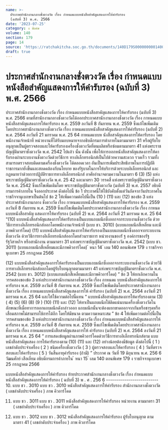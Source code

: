```yaml
---
name: >-
  ประกาศสำนักงานกลางชั่งตวงวัด เรื่อง กำหนดแบบหนังสือสำคัญแสดงการให้คำรับรอง
  (ฉบับที่ 3) พ.ศ. 2566
date: '2023-07-25'
category: ง พิเศษ
volume: 140
section: 179
page: 14
source: 'https://ratchakitcha.soc.go.th/documents/140D179S0000000001400.pdf'
draft: true
---
```


# ประกาศสำนักงานกลางชั่งตวงวัด เรื่อง กำหนดแบบหนังสือสำคัญแสดงการให้คำรับรอง (ฉบับที่ 3) พ.ศ. 2566

ประกาศสำนักงานกลางชั่งตวงวัด เรื่อง กำหนดแบบหนังสือสาคัญแสดงการให้คารับรอง (ฉบับที่ 3) พ.ศ. 2566 ตามที่สานักงานกลางชั่งตวงวัดได้ออกประกาศสานักงานกลางชั่งตวงวัด เรื่อง กาหนดแบบ หนังสือสาคัญแสดงการให้คารับรอง พ.ศ. 2559 ลงวันที่ 8 กันยายน พ.ศ. 2559 ซึ่งแก้ไขเพิ่มเติม โดยประกาศสานักงานกลางชั่งตวงวัด เรื่อง กาหนดแบบหนังสือสาคัญแสดงการให้คำรับรอง (ฉบับที่ 2) พ.ศ. 2564 ลงวันที่ 21 มกราคม พ.ศ. 25 64 กาหนดแบบห นังสือสาคัญแสดงการให้คารับรอง โดยพนักงานเจ้าหน้าที่ หน่วยงานที่ได้รับมอบหมายจากอธิบดีกรมการค้าภายในตามมาตรา 31 หรือผู้รับใบอนุญาตเป็นผู้ตรวจสอบและให้คารับรองเครื่องชั่งตวงวัดที่ตนผลิตหรือซ่อมตามมาตรา 41 แห่งพระราชบัญญัติมาตราชั่งตวงวัด พ.ศ. 2542 ไปแล้ว นั้น ดังนั้น เพื่อให้การออกหนังสือสาคัญแสดงการให้คารับรองผ่านระบบงานชั่งตวงวัดด้วยวิธีการ ทางอิเล็กทรอนิกส์เป็นไปด้วยความสะดวก รวดเร็ว รวมทั้งสามารถตรวจสอบติดตามเครื่องชั่งตวงวัด ได้ตลอดเวลา อันเป็นการเพิ่มประสิทธิภาพในการปฏิบัติราชการมากยิ่งขึ้นและสอดคล้องกับนโยบาย ของรัฐบาลในการให้บริการด้วยระบบอิเล็กทรอนิกส์ และกฎหมายว่าด้วยการปฏิบัติราชการทางอิเล็กทรอนิกส์ อาศัยอำนาจตามความในมาตรา 6 (3) (5) แห่งพระราชบัญญัติมาตราชั่งตวงวัด พ.ศ. 25 42 และมาตรา 30 วรรคสี่ แห่งพระราชบัญญัติมาตราชั่งตวงวัด พ.ศ. 2542 ซึ่งแก้ไขเพิ่มเติมโดย พระราชบัญญัติมาตราชั่งตวงวัด (ฉบับที่ 3) พ.ศ. 2557 อธิบดีกรมการค้าภายใน จึงออกประกาศ ดังต่อไปนี้ ข้อ 1 ประกาศนี้ให้ใช้บังคับตั้งแต่วันถัดจากวันประกาศในราชกิจจานุเบกษาเป็นต้นไป ข้อ 2 ให้เพิ่มความต่อไปนี้เป็น (10 ) (11) และ (12) ของข้อ 3 แห่งประกาศสำนักงานกลาง ชั่งตวงวัด เรื่อง กาหนดแบบหนังสือสาคัญแสดงการให้คารับรอง พ.ศ. 2559 ลงวันที่ 8 กันยายน พ.ศ. 2559 ซึ่งแก้ไขเพิ่มเติมโดยประกาศสานักงานกลางชั่งตวงวัด เรื่อง กาหนดแบบหนังสือสาคัญ แสดงการให้คารับรอง (ฉบับที่ 2) พ.ศ. 2564 ลงวันที่ 21 มกราคม พ.ศ. 25 64 “(10) แบบหนังสือสำคัญแสดงการให้คารับรองเป็นแบบแถบผนึกซึ่งออกจากระบบงานชั่งตวงวัด ด้วยวิธีการทางอิเล็กทรอนิกส์ออกโดยพนักงานเจ้าหน้าที่ (แบบ ชว. 3010) (แบบแถบผนึกสี่เหลี่ยม และมีภาพคิวอาร์โคด) (11) แบบหนังสือสำคัญแสดงการให้คารับรองเป็นแบบแถบผนึกซึ่งออกจากระบบงานชั่งตวงวัด ด้วยวิธีการทางอิเล็กทรอนิกส์ออกโดยส่วนราชการ หน่วยงานของรั ฐ องค์การของรัฐ รัฐวิสาหกิจ หรือสานักงาน ตามมาตรา 31 แห่งพระราชบัญญัติมาตราชั่งตวงวัด พ.ศ. 2542 (แบบ ชว. 3011) (แบบแถบผนึกสี่เหลี่ยมและมีภาพคิวอาร์โคด) ้ หนา 14 ่ เลม 140 ตอนพิเศษ 179 ง ราชกิจจานุเบกษา 25 กรกฎาคม 2566

(12) แบบหนังสือสำคัญแสดงการให้คารับรองเป็นแบบแถบผนึกซึ่งออกจากระบบงานชั่งตวงวัด ด้วยวิธีการทางอิเล็กทรอนิกส์ออกโดยผู้รับใบอนุญาตตามมาตรา 41 แห่งพระราชบัญญัติมาตราชั่งตวงวัด พ.ศ. 2542 (แบบ ชว. 3012) (แบบแถบผนึกสี่เหลี่ยมและมีภาพคิวอาร์โคด) ” ข้อ 3 ให้ยกเลิกความในวรรคสองของข้อ 3 แห่งประกาศสานักงานกลางชั่งตวงวัด เรื่อง กาหนดแ บบหนังสือสาคัญแสดงการให้คารับรอง พ.ศ. 2559 ลงวันที่ 8 กันยายน พ.ศ. 2559 ซึ่งแก้ไขเพิ่มเติมโดยประกาศสานักงานกลางชั่งตวงวัด เรื่อง กาหนดแบบหนังสือสาคัญแสดงการให้ คำรับรอง (ฉบับที่ 2) พ.ศ. 2564 ลงวันที่ 21 มกราคม พ.ศ. 25 64 และให้ใช้ความต่อไปนี้แทน “ แบบหนังสือสาคัญแสดงการให้คารับรองตาม (3) ( 4) (5) (6) (8) (9 ) (10) (11) และ (12) ให้ทาเป็นแถบผนึกใช้ติดแน่นบนเครื่องชั่งตวงวัดในลักษณะที่เมื่อทาการลอกแถบผนึกดังกล่าวออก แถบผนึกนั้นจะต้องแยกขาดออกจากกันหรือชารุดหรือเสื่อมสภาพไม่สามารถใช้การได้อีก โดยให้มีขนาด ตามความเหมาะสม ” ข้อ 4 ให้เพิ่มความต่อไปนี้เป็นวรรคสามของข้อ 3 แห่งประกาศสานักงานกลางชั่งตวงวัด เรื่อง กำหนดแบบหนังสือสำคัญแสดงการให้คารับรอง พ.ศ. 2559 ลงวันที่ 8 กันยายน พ.ศ. 2559 ซึ่งแก้ไขเพิ่มเติมโดยประกาศสานักงานกลางชั่งตวงวัด เรื่อง กาหนดแบบหนังสือสาคัญแสดงการให้ คำรับรอง (ฉบับที่ 2) พ.ศ. 2564 ลงวันที่ 21 มกราคม พ.ศ. 25 64 “ การแสดงข้อมูลผ่านภาพคิวอาร์โคดด้วยวิธีการทางอิเล็กทรอนิกส์ตาม แบบหนังสือสาคัญแสดง การให้คารับรองตาม (10) (11) และ (12) อย่างน้อยต้องมีข้อมูล ดังต่อไปนี้ ( 1 ) เลขลำดับประจำเครื่อง ( 2 ) ชนิดเครื่องชั่งตวงวัด ( 3 ) ผู้ตรวจสอบและให้คารับรอง ( 4 ) วันที่ตรวจสอบและให้คารับรอง ( 5 ) วันสิ้นอายุคำรับรอง (ถ้ามี) ” ประกาศ ณ วันที่ 19 มิถุนายน พ.ศ. 256 6 วัฒนศักย์ เสือเอี่ยม อธิบดีกรมการค้าภายใน ้ หนา 15 ่ เลม 140 ตอนพิเศษ 179 ง ราชกิจจานุเบกษา 25 กรกฎาคม 2566

แบบหนังสือสําคัญแสดงการให้คํารับรอง ท้ายประกาศสํานักงานกลางชั่งตวงวัด เรื่อง กําหนดแบบหนังสือสําคัญแสดงการให้คํารับรอง ( ฉบับที่ 3) พ . ศ . 256 6 -------------------------- 10. แบบ ชว . 3010 แบบ ชว . 3010 หนังสือสําคัญแสดงการให้คํารับรอง สํานักงานกลางชั่งตวงวัด ( เลขลําดับประจําเครื่อง ) ภาพ คิวอาร์โคด

11. แบบ ชว . 3011 แบบ ชว . 3011 หนังสือสําคัญแสดงการให้คํารับรอง หน่วยงาน ตามมาตรา 31 ( เลขลําดับประจําเครื่อง ) ภาพ คิวอาร์โคด

12. แบบ ชว . 3012 แบบ ชว . 3012 หนังสือสําคัญแสดงการให้คํารับรอง ผู้รับใบอนุญาต ตามมาตรา 41 ( เลขลําดับประจําเครื่อง ) ภาพ คิวอาร์โคด
